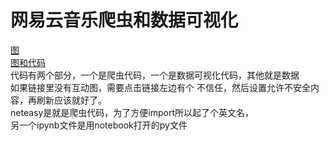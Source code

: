 # 网易云音乐爬虫和数据可视化
[图](http://liuhetian.life/sql.html)  
[图和代码](https://liuhetian.github.io/%E6%95%B0%E6%8D%AE%E5%BA%93%E6%9C%80%E7%BB%88%E4%BB%A3%E7%A0%81%E7%89%88.html)  
代码有两个部分，一个是爬虫代码，一个是数据可视化代码，其他就是数据  
如果链接里没有互动图，需要点击链接左边有个 不信任，然后设置允许不安全内容，再刷新应该就好了。  
neteasy是就是爬虫代码，为了方便import所以起了个英文名，  
另一个ipynb文件是用notebook打开的py文件
